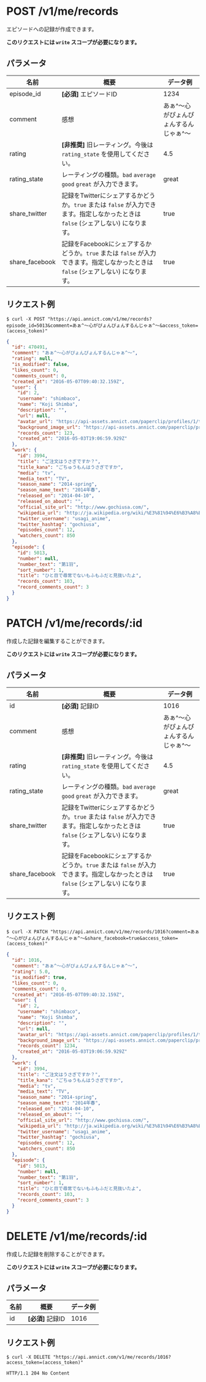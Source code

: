 # POST /v1/me/records

エピソードへの記録が作成できます。

**このリクエストには `write` スコープが必要になります。**

## パラメータ

| 名前 | 概要 | データ例 |
| --- | --- | --- |
| episode_id | **[必須]** エピソードID | 1234 |
| comment | 感想 | あぁ^～心がぴょんぴょんするんじゃぁ^～ |
| rating | **[非推奨]** 旧レーティング。今後は `rating_state` を使用してください。 | 4.5 |
| rating_state | レーティングの種類。`bad` `average` `good` `great` が入力できます。 | great |
| share_twitter | 記録をTwitterにシェアするかどうか。`true` または `false` が入力できます。指定しなかったときは `false` (シェアしない) になります。 | true |
| share_facebook | 記録をFacebookにシェアするかどうか。`true` または `false` が入力できます。指定しなかったときは `false` (シェアしない) になります。 | true |


## リクエスト例

```
$ curl -X POST "https://api.annict.com/v1/me/records?episode_id=5013&comment=あぁ^～心がぴょんぴょんするんじゃぁ^～&access_token=(access_token)"
```

```json
{
  "id": 470491,
  "comment": "あぁ^～心がぴょんぴょんするんじゃぁ^～",
  "rating": null,
  "is_modified": false,
  "likes_count": 0,
  "comments_count": 0,
  "created_at": "2016-05-07T09:40:32.159Z",
  "user": {
    "id": 2,
    "username": "shimbaco",
    "name": "Koji Shimba",
    "description": "",
    "url": null,
    "avatar_url": "https://api-assets.annict.com/paperclip/profiles/1/tombo_avatars/master/d8af7adc8122c96ba7639218fd8b5ede332d42f2.jpg?1431357292",
    "background_image_url": "https://api-assets.annict.com/paperclip/profiles/1/tombo_background_images/master/ee15d577fb2f2d61bdaf700cfab894b286a5762d.jpg?1486753229",
    "records_count": 123,
    "created_at": "2016-05-03T19:06:59.929Z"
  },
  "work": {
    "id": 3994,
    "title": "ご注文はうさぎですか？",
    "title_kana": "ごちゅうもんはうさぎですか",
    "media": "tv",
    "media_text": "TV",
    "season_name": "2014-spring",
    "season_name_text": "2014年春",
    "released_on": "2014-04-10",
    "released_on_about": "",
    "official_site_url": "http://www.gochiusa.com/",
    "wikipedia_url": "http://ja.wikipedia.org/wiki/%E3%81%94%E6%B3%A8%E6%96%87%E3%81%AF%E3%81%86%E3%81%95%E3%81%8E%E3%81%A7%E3%81%99%E3%81%8B%3F#.E3.83.86.E3.83.AC.E3.83.93.E3.82.A2.E3.83.8B.E3.83.A1",
    "twitter_username": "usagi_anime",
    "twitter_hashtag": "gochiusa",
    "episodes_count": 12,
    "watchers_count": 850
  },
  "episode": {
    "id": 5013,
    "number": null,
    "number_text": "第1羽",
    "sort_number": 1,
    "title": "ひと目で尋常でないもふもふだと見抜いたよ",
    "records_count": 103,
    "record_comments_count": 3
  }
}
```


# PATCH /v1/me/records/:id

作成した記録を編集することができます。

**このリクエストには `write` スコープが必要になります。**

## パラメータ

| 名前 | 概要 | データ例 |
| --- | --- | --- |
| id | **[必須]** 記録ID | 1016 |
| comment | 感想 | あぁ^～心がぴょんぴょんするんじゃぁ^～ |
| rating | **[非推奨]** 旧レーティング。今後は `rating_state` を使用してください。 | 4.5 |
| rating_state | レーティングの種類。`bad` `average` `good` `great` が入力できます。 | great |
| share_twitter | 記録をTwitterにシェアするかどうか。`true` または `false` が入力できます。指定しなかったときは `false` (シェアしない) になります。 | true |
| share_facebook | 記録をFacebookにシェアするかどうか。`true` または `false` が入力できます。指定しなかったときは `false` (シェアしない) になります。 | true |


## リクエスト例

```
$ curl -X PATCH "https://api.annict.com/v1/me/records/1016?comment=あぁ^～心がぴょんぴょんするんじゃぁ^～&share_facebook=true&access_token=(access_token)"
```

```json
{
  "id": 1016,
  "comment": "あぁ^～心がぴょんぴょんするんじゃぁ^～",
  "rating": 5.0,
  "is_modified": true,
  "likes_count": 0,
  "comments_count": 0,
  "created_at": "2016-05-07T09:40:32.159Z",
  "user": {
    "id": 2,
    "username": "shimbaco",
    "name": "Koji Shimba",
    "description": "",
    "url": null,
    "avatar_url": "https://api-assets.annict.com/paperclip/profiles/1/tombo_avatars/master/d8af7adc8122c96ba7639218fd8b5ede332d42f2.jpg?1431357292",
    "background_image_url": "https://api-assets.annict.com/paperclip/profiles/1/tombo_background_images/master/ee15d577fb2f2d61bdaf700cfab894b286a5762d.jpg?1486753229",
    "records_count": 1234,
    "created_at": "2016-05-03T19:06:59.929Z"
  },
  "work": {
    "id": 3994,
    "title": "ご注文はうさぎですか？",
    "title_kana": "ごちゅうもんはうさぎですか",
    "media": "tv",
    "media_text": "TV",
    "season_name": "2014-spring",
    "season_name_text": "2014年春",
    "released_on": "2014-04-10",
    "released_on_about": "",
    "official_site_url": "http://www.gochiusa.com/",
    "wikipedia_url": "http://ja.wikipedia.org/wiki/%E3%81%94%E6%B3%A8%E6%96%87%E3%81%AF%E3%81%86%E3%81%95%E3%81%8E%E3%81%A7%E3%81%99%E3%81%8B%3F#.E3.83.86.E3.83.AC.E3.83.93.E3.82.A2.E3.83.8B.E3.83.A1",
    "twitter_username": "usagi_anime",
    "twitter_hashtag": "gochiusa",
    "episodes_count": 12,
    "watchers_count": 850
  },
  "episode": {
    "id": 5013,
    "number": null,
    "number_text": "第1羽",
    "sort_number": 1,
    "title": "ひと目で尋常でないもふもふだと見抜いたよ",
    "records_count": 103,
    "record_comments_count": 3
  }
}
```


# DELETE /v1/me/records/:id

作成した記録を削除することができます。

**このリクエストには `write` スコープが必要になります。**

## パラメータ

| 名前 | 概要 | データ例 |
| --- | --- | --- |
| id | **[必須]** 記録ID | 1016 |


## リクエスト例

```
$ curl -X DELETE "https://api.annict.com/v1/me/records/1016?access_token=(access_token)"
```

```
HTTP/1.1 204 No Content
```

